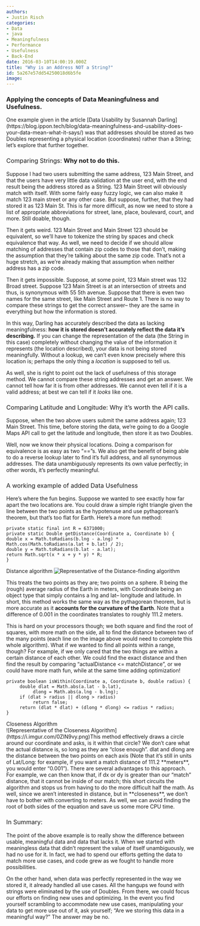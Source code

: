 ```yaml
---
authors:
- Justin Risch
categories:
- Data
- java
- Meaningfulness
- Performance
- Usefulness
- Back-End
date: 2016-03-10T14:00:19.000Z
title: "Why is an Address NOT a String?"
id: 5a267e57dd54250018d6b5fe
image: 
---
```


<h3> Applying the concepts of Data Meaningfulness and Usefulness.</h3>
One example given in the article [Data Usability by Susannah Darling](https://blog.ippon.tech/blog/data-meaningfulness-and-usability-does-your-data-mean-what-it-says/) was that addresses should be stored as two Doubles representing a physical location (coordinates) rather than a String; let’s explore that further together.

### <span style="font-weight: 400">Comparing Strings: </span>**Why not to do this.**

<span style="font-weight: 400">Suppose I had two users submitting the same address, 123 Main Street, and that the users have very little data validation at the user end, with the end result being the address stored as a String. 123 Main Street will obviously match with itself. With some fairly easy fuzzy logic, we can also make it match 123 main street or any other case. But suppose, further, that they had stored it as 123 Main St. This is far more difficult, as now we need to store a list of appropriate abbreviations for street, lane, place, boulevard, court, and more. Still doable, though. </span>

<span style="font-weight: 400">Then it gets weird. 123 Main Street and Main Street 123 should be equivalent, so we’ll have to tokenize the string by spaces and check equivalence that way. As well, we need to decide if we should allow matching of addresses that contain zip codes to those that don’t, making the assumption that they’re talking about the same zip code. That’s not a huge stretch, as we’re already making that assumption when neither address has a zip code. </span>

<span style="font-weight: 400">Then it gets impossible. Suppose, at some point, 123 Main street was 132 Broad street. Suppose 123 Main Street is at an intersection of streets and thus, is synonymous with 55 5th avenue. Suppose that there is even two names for the same street, like Main Street and Route 1. There is no way to compare these strings to get the correct answer– they are the same in everything but how the information is stored. </span>

<span style="font-weight: 400">In this way, Darling has accurately described the data as lacking meaningfulness: </span>**how it is stored doesn’t accurately reflect the data it’s describing.** <span style="font-weight: 400">If you can change the representation of the data (the String in this case) completely without changing the value of the information it represents (the location described), your data is not being stored meaningfully. Without a lookup, we can’t even know precisely where this location is; perhaps the only thing a </span>*<span style="font-weight: 400">location</span>*<span style="font-weight: 400"> is supposed to tell us.</span>

<span style="font-weight: 400">As well, she is right to point out the lack of usefulness of this storage method. We cannot compare these string addresses and get an answer. We cannot tell how far it is from other addresses. We cannot even tell if it is a valid address; at best we can tell if it </span>*<span style="font-weight: 400">looks</span>*<span style="font-weight: 400"> like one.</span>

### <span style="font-weight: 400">Comparing Latitude and Longitude: Why it’s worth the API calls. </span>

<span style="font-weight: 400">Suppose, when the two above users submit the same address again; 123 Main Street. This time, before storing the data, we’re going to do a Google Maps API call to get the latitude and longitude, then store it as two Doubles. </span>

<span style="font-weight: 400">Well, now we know their physical locations. Doing a comparison for equivalence is as easy as two “==”s. We also get the benefit of being able to do a reverse lookup later to find it’s full address, and all synonymous addresses. The data unambiguously represents its own value perfectly; in other words, it’s perfectly meaningful.</span>

### <span style="font-weight: 400">A working example of added Data Usefulness</span>

<span style="font-weight: 400">Here’s where the fun begins. Suppose we wanted to see exactly how far apart the two locations are. You could draw a simple right triangle given the line between the two points as the hypotenuse and use pythagorean’s theorem, but that’s too flat for Earth. Here’s a more fun method: </span>

```language-java
private static final int R = 6371000;
private static Double getDistance(Coordinate a, Coordinate b) {
double x = Math.toRadians(b.lng - a.lng) * Math.cos(Math.toRadians(a.lat + b.lat) / 2);
double y = Math.toRadians(b.lat - a.lat);
return Math.sqrt(x * x + y * y) * R;
}
```

Distance algorithm
![Representative of the Distance-finding algorithm](https://i.imgur.com/ul4nwcS.png)

<span style="font-weight: 400">This treats the two points as they are; two points on a sphere. R being the (rough) average radius of the Earth in meters, with Coordinate being an object type that simply contains a lng and lat– longitude and latitude. In short, this method works the same way as the pythagorean theorem, but is more accurate as it </span>**accounts for the curvature of the Earth**<span style="font-weight: 400">. Note that a difference of 0.001 in the coordinates translates to roughly 111.2 meters. </span>

<span style="font-weight: 400">This is hard on your processors though; we both square and find the root of squares, with more math on the side, all to find the distance between two of the many points (each line on the image above would need to complete this whole algorithm). What if we wanted to find all points within a range, though? For example, if we only cared that the two things are within a certain distance of each other. We could find the exact distance and then find the result by comparing “actualDistance <= matchDistance”, or we could have more math fun, while at the same time adding optimization! </span>

```language-java
private boolean isWithin(Coordinate a, Coordinate b, double radius) {
     double dlat = Math.abs(a.lat - b.lat),
          dlong = Math.abs(a.lng - b.lng);
     if (dlat > radius || dlong > radius)
          return false;
     return (dlat * dlat) + (dlong * dlong) <= radius * radius;
}
```

<div class="code-embed-infos"><span class="code-embed-name">Closeness Algorithm</span></div></div>
![Representative of the Closeness Algorithm](https://i.imgur.com/0ZlN9vy.png)<span style="font-weight: 400">This method effectively draws a circle around our coordinate and asks, is it within that circle? We don’t care what the actual distance is, so long as they are “close enough”. dlat and dlong are the distance between the two points on each axis (Note that it’s still in units of Lat/Long: for example, if you want a match distance of 111.2 </span>**meters**<span style="font-weight: 400">, you would enter “0.001”). </span>
<span style="font-weight: 400">There are several advantages to this approach. For example, we can then know that, if dx or dy is greater than our “match” distance, that it cannot be inside of our match; this short circuits the algorithm and stops us from having to do the more difficult half the math. As well, since we aren’t interested in distance, but in </span>**closeness**<span style="font-weight: 400">, we don’t have to bother with converting to meters. As well, we can avoid finding the root of both sides of the equation and save us some more CPU time. </span>

### <span style="font-weight: 400">In Summary: </span>

<span style="font-weight: 400">The point of the above example is to really show the difference between usable, meaningful data and data that lacks it. When we started with meaningless data that didn’t represent the value of itself unambiguously, we had no use for it. In fact, we had to spend our efforts getting the data to match more use cases, and code grew as we fought to handle more possibilities. </span>

<span style="font-weight: 400">On the other hand, when data was perfectly represented in the way we stored it, it already handled all use cases. All the hangups we found with strings were eliminated by the use of Doubles. From there, we could focus our efforts on finding new uses and optimizing. In the event you find yourself scrambling to accommodate new use cases, manipulating your data to get more use out of it, ask yourself; “Are we storing this data in a meaningful way?” The answer may be no. </span>
